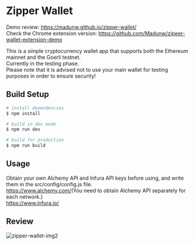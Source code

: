 # Zipper Wallet

Demo review: <https://madunw.github.io/zipper-wallet/>   
Check the Chrome extension version: <https://github.com/Madunw/zipeer-wallet-extension-demo>  

This is a simple cryptocurrency wallet app that supports both the Ethereum mainnet and the Goerli testnet.   
Currently in the testing phase.  
Please note that it is advised not to use your main wallet for testing purposes in order to ensure security!



## Build Setup

```bash
# install dependencies
$ npm install

# build in dev mode
$ npm run dev

# build for production 
$ npm run build

```

## Usage
Obtain your own Alchemy API and Infura API keys before using, and write them in the src/config/config.js file.  
<https://www.alchemy.com/>(You need to obtain Alchemy API separately for each network.)  
<https://www.infura.io/>



## Review
![zipper-wallet-img2](https://user-images.githubusercontent.com/84227180/231878847-1313b0e4-dfd8-426b-8269-da85b8085f58.PNG)
